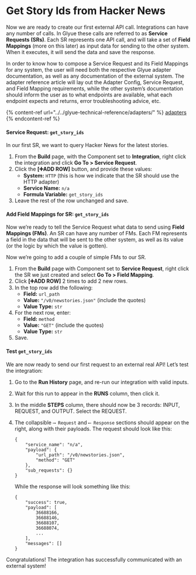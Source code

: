 # Get Story Ids from Hacker News

Now we are ready to create our first external API call. Integrations can have any number of calls. In Glyue these calls are referred to as **Service Requests (SRs)**. Each SR represents one API call, and will take a set of **Field Mappings** (more on this later) as input data for sending to the other system. When it executes, it will send the data and save the response.

In order to know how to compose a Service Request and its Field Mappings for any system, the user will need both the respective Glyue adapter documentation, as well as any documentation of the external system. The adapter reference article will lay out the Adapter Config, Service Request, and Field Mapping requirements, while the other system’s documentation should inform the user as to what endpoints are available, what each endpoint expects and returns, error troubleshooting advice, etc.

{% content-ref url="../../glyue-technical-reference/adapters/" %}
[adapters](../../glyue-technical-reference/adapters/)
{% endcontent-ref %}

#### Service Request: `get_story_ids` <a href="#step4-getstoryidsfromhackernews-servicerequest-get_story_ids" id="step4-getstoryidsfromhackernews-servicerequest-get_story_ids"></a>

In our first SR, we want to query Hacker News for the latest stories.

1. From the **Build** page, with the Component set to **Integration**, right click the integration and click **Go To > Service Request**.
2. Click the **\[➕ADD ROW]** button, and provide these values:
   * **System:** `HTTP` (this is how we indicate that the SR should use the HTTP adapter)
   * **Service Name:** `n/a`
   * **Formula Variable:** `get_story_ids`
3. Leave the rest of the row unchanged and save.

#### Add Field Mappings for SR: `get_story_ids` <a href="#step4-getstoryidsfromhackernews-addfieldmappingsforsr-get_story_ids" id="step4-getstoryidsfromhackernews-addfieldmappingsforsr-get_story_ids"></a>

Now we’re ready to tell the Service Request what data to send using **Field Mappings (FMs)**. An SR can have any number of FMs. Each FM represents a field in the data that will be sent to the other system, as well as its value (or the logic by which the value is gotten).

Now we’re going to add a couple of simple FMs to our SR.

1. From the **Build** page with Component set to **Service Request**, right click the SR we just created and select **Go To > Field Mapping**.
2. Click **\[➕ADD ROW]** 2 times to add 2 new rows.
3. In the top row add the following:
   * **Field:** `url_path`
   * **Value:** `"/v0/newstories.json"` (include the quotes)
   * **Value Type:** `str`
4. For the next row, enter:
   * **Field:** `method`
   * **Value:** `"GET"` (include the quotes)
   * **Value Type:** `str`
5. Save.

#### Test `get_story_ids` <a href="#step4-getstoryidsfromhackernews-testget_story_ids" id="step4-getstoryidsfromhackernews-testget_story_ids"></a>

We are now ready to send our first request to an external real API! Let’s test the integration:

1. Go to the **Run History** page, and re-run our integration with valid inputs.
2. Wait for this run to appear in the **RUNS** column, then click it.
3. In the middle **STEPS** column, there should now be 3 records: INPUT, REQUEST, and OUTPUT. Select the REQUEST.
4.  The collapsible `⟶ Request` and `⟵ Response` sections should appear on the right, along with their payloads. The request should look like this:

    ```
    {
        "service_name": "n/a",
        "payload": {
            "url_path": "/v0/newstories.json",
            "method": "GET"
        },
        "sub_requests": {}
    }
    ```

    While the response will look something like this:

    ```
    {
        "success": true,
        "payload": [
            36688166,
            36688146,
            36688107,
            36688074,
            ...
        ],
        "messages": []
    }
    ```

Congratulations! The integration has successfully communicated with an external system!
